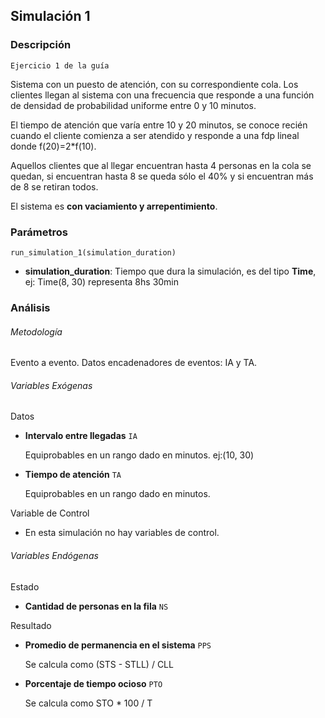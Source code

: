 ## Simulación 1

### Descripción
``Ejercicio 1 de la guía``

Sistema con un puesto de atención, con su correspondiente cola.
Los clientes llegan al sistema con una frecuencia que responde a una función
de densidad de probabilidad uniforme entre 0 y 10 minutos.

El tiempo de atención que varía entre 10 y 20 minutos, se conoce recién cuando el cliente
comienza a ser atendido y responde a una fdp lineal donde f(20)=2*f(10).

Aquellos clientes que al llegar encuentran hasta 4 personas en la cola se
quedan, si encuentran hasta 8 se queda sólo el 40% y si encuentran más de 8
se retiran todos.

El sistema es **con vaciamiento y arrepentimiento**.

### Parámetros
``
run_simulation_1(simulation_duration)
``

- **simulation_duration**: Tiempo que dura la simulación, es del tipo **Time**, ej: Time(8, 30) representa 8hs 30min

### Análisis
###### Metodología
Evento a evento.
Datos encadenadores de eventos: IA y TA.

###### Variables Exógenas
Datos
- **Intervalo entre llegadas** `IA`

  Equiprobables en un rango dado en minutos. ej:(10, 30)


- **Tiempo de atención** `TA` 

  Equiprobables en un rango dado en minutos.

Variable de Control

- En esta simulación no hay variables de control. 
 
###### Variables Endógenas
Estado
- **Cantidad de personas en la fila** `NS`


Resultado
- **Promedio de permanencia en el sistema** `PPS`
  
    Se calcula como (STS - STLL) / CLL


- **Porcentaje de tiempo ocioso** `PTO`

    Se calcula como STO * 100 / T